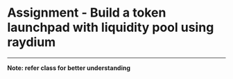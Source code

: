 # Assignment - Build a token launchpad with liquidity pool using raydium

---

**Note: refer class for better understanding**